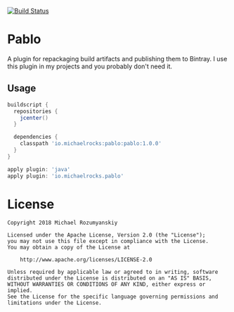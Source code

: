 [![Build Status](https://travis-ci.org/MichaelRocks/pablo.svg?branch=master)](https://travis-ci.org/MichaelRocks/pablo)

Pablo
=====

A plugin for repackaging build artifacts and publishing them to Bintray.
I use this plugin in my projects and you probably don't need it.

Usage
-----
```groovy
buildscript {
  repositories {
    jcenter()
  }

  dependencies {
    classpath 'io.michaelrocks:pablo:pablo:1.0.0'
  }
}

apply plugin: 'java'
apply plugin: 'io.michaelrocks.pablo'
```

License
=======
    Copyright 2018 Michael Rozumyanskiy

    Licensed under the Apache License, Version 2.0 (the "License");
    you may not use this file except in compliance with the License.
    You may obtain a copy of the License at

        http://www.apache.org/licenses/LICENSE-2.0

    Unless required by applicable law or agreed to in writing, software
    distributed under the License is distributed on an "AS IS" BASIS,
    WITHOUT WARRANTIES OR CONDITIONS OF ANY KIND, either express or implied.
    See the License for the specific language governing permissions and
    limitations under the License.
